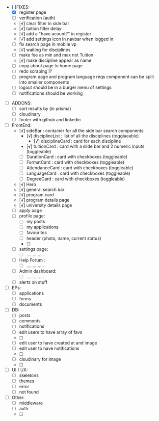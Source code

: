 - [ ]FIXES:
  - [x] register page 
  - [ ] verification (auth) 
  - [√] clear filter in side bar 
  - [√] tuition filter delay 
  - [√] add a "have acount?" in register
  - [√] add settings icon in navbar when logged in
  - [ ] fix search page in mobile vp
  - [√] waiting for disciplines 
  - [ ] make fee as min and max not Tuition
  - [√] make discipline appear as name
  - [ ] copy about page to home page 
  - [ ] redo scraping !?
  - [ ] program page and program language reqs component can be split into smaller components
  - [ ] logout should be in a burger menu of settings 
  - [ ] notifications should be working

- [ ] ADDONS: 
  - [ ] sort results by (in prisma)
  - [ ] cloudinary 
  - [ ] footer with github and linkedin

- [ ] FrontEnd:   
  - [√] sideBar : container for all the side bar search components
    - [√] disciplineList : list of all the disciplines (togglaeable)
      - [√] disciplineCard : card for each discipline
    - [√] tuitionCard : card with a slide bar and 2 numeric inputs (toggleable)
    - [ ] DurationCard : card with checkboxes (toggleable)
    - [ ] FormatCard : card with checkboxes (toggleable)
    - [ ] AttendanceCard : card with checkboxes (toggleable)
    - [ ] LanguageCard : card with checkboxes (toggleable)
    - [ ] DegreeCard : card with checkboxes (toggleable)
  - [√] Hero 
  - [√] general search bar
  - [√] program card 
  - [√] program details page
  - [√] university details page
  - [ ] apply page
  - [ ] profile page: 
    - [ ] my posts
    - [ ] my applications 
    - [ ] favourites 
    - [ ] header (photo, name, current status)
    - [ ] 
  - [ ] settings page:
    - [ ] ..............
  - [ ] Help Forum :
    - [ ] ..............
  - [ ] Admin dashboard: 
    - [ ] ..............
  - [ ] alerts on stuff
  
- [ ] EPs: 
  - [ ] applications
  - [ ] forms 
  - [ ] documents

- [ ] DB: 
  - [ ] posts 
  - [ ] comments 
  - [ ] notifications 
  - [ ] edit users to have array of favs 
  - [ ] 
  - [ ] edit user to have created at and image 
  - [ ] edit user to have notifications 
  - [ ] 
  - [ ] cloudinary for image 
  - [ ] 

- [ ] UI / UX:
  - [ ] skeletons 
  - [ ] themes
  - [ ] error 
  - [ ] not found 
  
- [ ] Other: 
  - [ ] middleware 
  - [ ] auth
  - [ ] 



